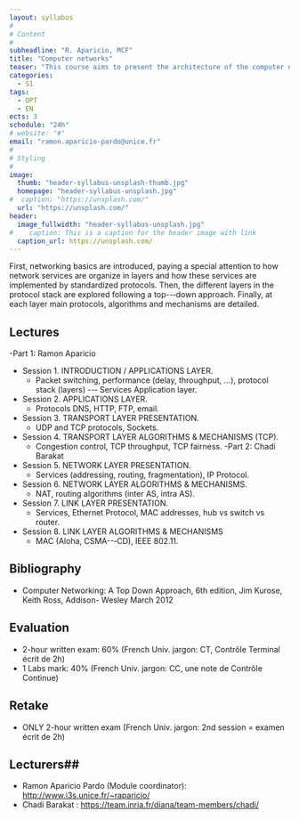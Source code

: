 ```yaml
---
layout: syllabus
#
# Content
#
subheadline: "R. Aparicio, MCF"
title: "Computer networks"
teaser: "This course aims to present the architecture of the computer networks from a protocol perspective."
categories:
  - S1
tags:
  - OPT
  - EN
ects: 3
schedule: "24h"
# website: "#"
email: "ramon.aparicio-pardo@unice.fr"
#
# Styling
#
image:
  thumb: "header-syllabus-unsplash-thumb.jpg"
  homepage: "header-syllabus-unsplash.jpg"
#  caption: "https://unsplash.com/"
  url: "https://unsplash.com/"
header:
  image_fullwidth: "header-syllabus-unsplash.jpg"
#    caption: This is a caption for the header image with link
  caption_url: https://unsplash.com/  
---
```


First, networking basics are introduced, paying a special attention to how network services are organize in layers and how these services are implemented by standardized protocols. 
Then, the different layers in the protocol stack are explored following a top--‐down approach. Finally, at each layer main protocols, algorithms and mechanisms are detailed. 

## Lectures ##
-Part 1: Ramon Aparicio
 - Session 1. INTRODUCTION / APPLICATIONS LAYER.
     - Packet switching, performance (delay, throughput, ...), protocol stack (layers) --‐ Services Application layer. 
 - Session 2. APPLICATIONS LAYER.
     - Protocols DNS, HTTP, FTP, email.
 - Session 3. TRANSPORT LAYER PRESENTATION.
     - UDP and TCP protocols, Sockets.
 - Session 4. TRANSPORT LAYER ALGORITHMS & MECHANISMS (TCP).
     - Congestion control, TCP throughput, TCP fairness.
-Part 2: Chadi Barakat    
 - Session 5. NETWORK LAYER PRESENTATION.
     - Services (addressing, routing, fragmentation), IP Protocol.
 - Session 6. NETWORK LAYER ALGORITHMS & MECHANISMS.
     - NAT, routing algorithms (inter AS, intra AS).
 - Session 7. LINK LAYER PRESENTATION.
     - Services, Ethernet Protocol, MAC addresses, hub vs switch vs router.
 - Session 8. LINK LAYER ALGORITHMS & MECHANISMS
     - MAC (Aloha, CSMA--‐CD), IEEE 802.11.
     
## Bibliography ##

- Computer Networking: A Top Down Approach, 6th edition, Jim Kurose, Keith Ross, Addison- Wesley March 2012

## Evaluation ##

- 2-hour written exam: 60% (French Univ. jargon: CT, Contrôle Terminal écrit de 2h)
- 1 Labs mark: 40% (French Univ. jargon: CC, une note de Contrôle Continue)

## Retake ##

- ONLY 2-hour written exam (French Univ. jargon: 2nd session = examen écrit de 2h)

## Lecturers## 

- Ramon Aparicio Pardo (Module coordinator): http://www.i3s.unice.fr/~raparicio/ 
- Chadi Barakat : https://team.inria.fr/diana/team-members/chadi/

